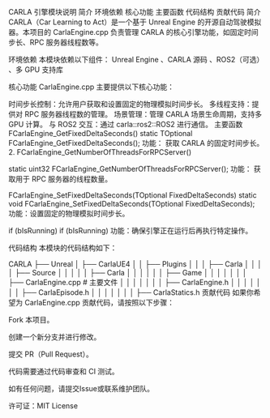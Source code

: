 CARLA 引擎模块说明
简介
环境依赖
核心功能
主要函数
代码结构
贡献代码
简介
CARLA（Car Learning to Act）是一个基于 Unreal Engine 的开源自动驾驶模拟器。本项目的 CarlaEngine.cpp 负责管理 CARLA 的核心引擎功能，如固定时间步长、RPC 服务器线程数等。

环境依赖
本模块依赖以下组件： Unreal Engine 、CARLA 源码 、ROS2（可选） 、多 GPU 支持库

核心功能
CarlaEngine.cpp 主要提供以下核心功能：

时间步长控制：允许用户获取和设置固定的物理模拟时间步长。
多线程支持：提供对 RPC 服务器线程数的管理。
场景管理：管理 CARLA 场景生命周期，支持多 GPU 计算。
与 ROS2 交互：通过 carla::ros2::ROS2 进行通信。
主要函数
FCarlaEngine_GetFixedDeltaSeconds()
static TOptional<double> FCarlaEngine_GetFixedDeltaSeconds();
功能： 获取 CARLA 的固定时间步长。 2. FCarlaEngine_GetNumberOfThreadsForRPCServer()

static uint32 FCarlaEngine_GetNumberOfThreadsForRPCServer();
功能： 获取用于 RPC 服务器的线程数量。

FCarlaEngine_SetFixedDeltaSeconds(TOptional FixedDeltaSeconds)
static void FCarlaEngine_SetFixedDeltaSeconds(TOptional<double> FixedDeltaSeconds);
功能：设置固定的物理模拟时间步长。

if (bIsRunning)
if (bIsRunning)
功能：确保引擎正在运行后再执行特定操作。

代码结构
本模块的代码结构如下：

CARLA
├── Unreal
│   ├── CarlaUE4
│   │   ├── Plugins
│   │   │   ├── Carla
│   │   │   │   ├── Source
│   │   │   │   │   ├── Carla
│   │   │   │   │   │   ├── Game
│   │   │   │   │   │   │   ├── CarlaEngine.cpp  # 主要文件
│   │   │   │   │   │   │   ├── CarlaEngine.h
│   │   │   │   │   │   │   ├── CarlaEpisode.h
│   │   │   │   │   │   │   ├── CarlaStatics.h
贡献代码
如果你希望为 CarlaEngine.cpp 贡献代码，请按照以下步骤：

Fork 本项目。

创建一个新分支并进行修改。

提交 PR（Pull Request）。

代码需要通过代码审查和 CI 测试。

如有任何问题，请提交Issue或联系维护团队。

许可证：MIT License